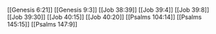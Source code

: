 [[Genesis 6:21]]
[[Genesis 9:3]]
[[Job 38:39]]
[[Job 39:4]]
[[Job 39:8]]
[[Job 39:30]]
[[Job 40:15]]
[[Job 40:20]]
[[Psalms 104:14]]
[[Psalms 145:15]]
[[Psalms 147:9]]
